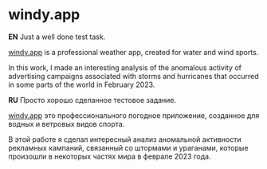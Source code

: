 # windy.app
**EN**
Just a well done test task.

[windy.app](https://windy.app/) is a professional weather app, created for water and wind sports.

In this work, I made an interesting analysis of the anomalous activity of advertising campaigns associated with storms and hurricanes that occurred in some parts of the world in February 2023.




**RU**
Просто хорошо сделанное тестовое задание.

[windy.app](https://windy.app/) это профессионального погодное приложение, созданное для водных и ветровых видов спорта.

В этой работе я сделал интересный анализ аномальной активности рекламных кампаний, связанный со штормами и ураганами, которые произошли в некоторых частях мира в феврале 2023 года.
